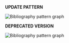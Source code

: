 **UPDATE PATTERN**


![Bibliography pattern graph](https://github.com/ICCD-MiBACT/ArCo/blob/DEV-1.3.0/ArCo-release/test/2.0/Bibliography/Bibliography-Pattern.drawio.png?raw=true)


**DEPRECATED VERSION**


![Bibliography pattern graph](https://github.com/ICCD-MiBACT/ArCo/blob/DEV-1.3.0/ArCo-release/test/2.0/Bibliography/Bibliography-versione1.2.drawio.png?raw=true)
